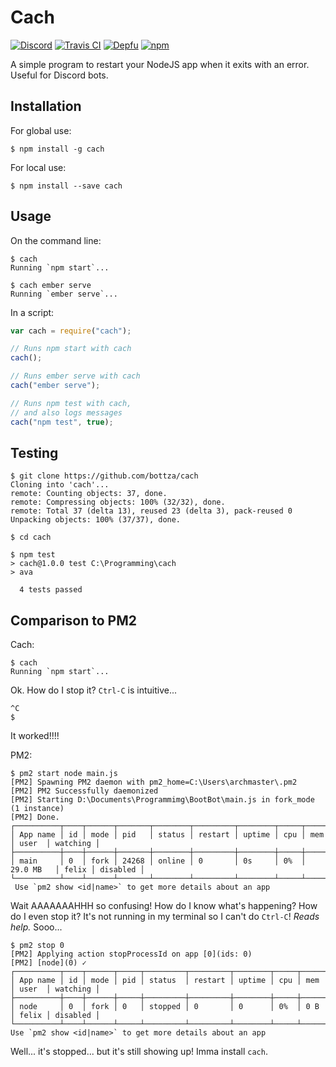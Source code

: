 # Cach
[![Discord](https://img.shields.io/discord/490867255144611850.svg?style=flat-square)](https://discord.io/bottza)
[![Travis CI](https://img.shields.io/travis/com/bottza/cach/master.svg?style=flat-square)](https://travis-ci.com/bottza/cach)
[![Depfu](https://img.shields.io/depfu/arch-lord/cach.svg?style=flat-square)](https://depfu.com/repos/arch-lord/cach) 
[![npm](https://img.shields.io/npm/v/cach.svg?style=flat-square)](https://www.npmjs.com/package/cach)

A simple program to restart your NodeJS app when it exits with an error. Useful for Discord bots.

## Installation

For global use:  
```
$ npm install -g cach
```

For local use:
```
$ npm install --save cach
```

## Usage

On the command line:
```
$ cach
Running `npm start`...

$ cach ember serve
Running `ember serve`...
```

In a script:
```javascript
var cach = require("cach");

// Runs npm start with cach
cach();

// Runs ember serve with cach
cach("ember serve");

// Runs npm test with cach,
// and also logs messages
cach("npm test", true);
```

## Testing

```
$ git clone https://github.com/bottza/cach
Cloning into 'cach'...
remote: Counting objects: 37, done.
remote: Compressing objects: 100% (32/32), done.
remote: Total 37 (delta 13), reused 23 (delta 3), pack-reused 0
Unpacking objects: 100% (37/37), done.

$ cd cach

$ npm test
> cach@1.0.0 test C:\Programming\cach
> ava

  4 tests passed
```

## Comparison to PM2

Cach:
```
$ cach
Running `npm start`...
```
Ok. How do I stop it? `Ctrl-C` is intuitive...
```
^C
$ 
```
It worked!!!!

PM2:
```
$ pm2 start node main.js
[PM2] Spawning PM2 daemon with pm2_home=C:\Users\archmaster\.pm2
[PM2] PM2 Successfully daemonized
[PM2] Starting D:\Documents\Programmimg\BootBot\main.js in fork_mode (1 instance)
[PM2] Done.
┌──────────┬────┬──────┬───────┬────────┬─────────┬────────┬─────┬───────────┬───────┬──────────┐
│ App name │ id │ mode │ pid   │ status │ restart │ uptime │ cpu │ mem       │ user  │ watching │
├──────────┼────┼──────┼───────┼────────┼─────────┼────────┼─────┼───────────┼───────┼──────────┤
│ main     │ 0  │ fork │ 24268 │ online │ 0       │ 0s     │ 0%  │ 29.0 MB   │ felix │ disabled │
└──────────┴────┴──────┴───────┴────────┴─────────┴────────┴─────┴───────────┴───────┴──────────┘
 Use `pm2 show <id|name>` to get more details about an app
 ```
 Wait AAAAAAAHHH so confusing! How do I know what's happening? How do I even stop it? It's not running in my terminal so I can't do `Ctrl-C`! *Reads help.* Sooo...
 ```
 $ pm2 stop 0
[PM2] Applying action stopProcessId on app [0](ids: 0)
[PM2] [node](0) ✓
┌──────────┬────┬──────┬─────┬─────────┬─────────┬────────┬─────┬────────┬───────┬──────────┐
│ App name │ id │ mode │ pid │ status  │ restart │ uptime │ cpu │ mem    │ user  │ watching │
├──────────┼────┼──────┼─────┼─────────┼─────────┼────────┼─────┼────────┼───────┼──────────┤
│ node     │ 0  │ fork │ 0   │ stopped │ 0       │ 0      │ 0%  │ 0 B    │ felix │ disabled │
└──────────┴────┴──────┴─────┴─────────┴─────────┴────────┴─────┴────────┴───────┴──────────┘
 Use `pm2 show <id|name>` to get more details about an app
 ```
 Well... it's stopped... but it's still showing up! Imma install `cach`.
